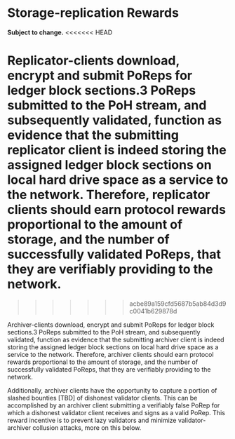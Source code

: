 # Storage-replication Rewards

**Subject to change.**
<<<<<<< HEAD

Replicator-clients download, encrypt and submit PoReps for ledger block sections.3 PoReps submitted to the PoH stream, and subsequently validated, function as evidence that the submitting replicator client is indeed storing the assigned ledger block sections on local hard drive space as a service to the network. Therefore, replicator clients should earn protocol rewards proportional to the amount of storage, and the number of successfully validated PoReps, that they are verifiably providing to the network.
=======
>>>>>>> acbe89a159cfd5687b5ab84d3d9c0041b629878d

Archiver-clients download, encrypt and submit PoReps for ledger block sections.3 PoReps submitted to the PoH stream, and subsequently validated, function as evidence that the submitting archiver client is indeed storing the assigned ledger block sections on local hard drive space as a service to the network. Therefore, archiver clients should earn protocol rewards proportional to the amount of storage, and the number of successfully validated PoReps, that they are verifiably providing to the network.

Additionally, archiver clients have the opportunity to capture a portion of slashed bounties \[TBD\] of dishonest validator clients. This can be accomplished by an archiver client submitting a verifiably false PoRep for which a dishonest validator client receives and signs as a valid PoRep. This reward incentive is to prevent lazy validators and minimize validator-archiver collusion attacks, more on this below.

